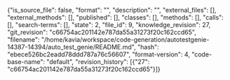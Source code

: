 {"is_source_file": false, "format": "", "description": "", "external_files": [], "external_methods": [], "published": [], "classes": [], "methods": [], "calls": [], "search-terms": [], "state": 2, "file_id": 9, "knowledge_revision": 27, "git_revision": "c66754ac201142e787da55a31273f20c162ccd65", "filename": "/home/kavia/workspace/code-generation/autotestgenie-14387-14394/auto_test_genie/README.md", "hash": "ebece526bc2eadd78ddd787a76c56607", "format-version": 4, "code-base-name": "default", "revision_history": [{"27": "c66754ac201142e787da55a31273f20c162ccd65"}]}